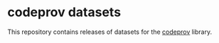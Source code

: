 # codeprov datasets

This repository contains releases of datasets for the [codeprov](https://github.com/Trussed-ai/codeprov) library.
